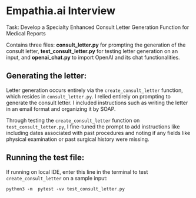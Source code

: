 # Empathia.ai Interview
Task: Develop a Specialty Enhanced Consult Letter Generation Function for Medical Reports

Contains three files: **consult_letter.py** for prompting the generation of the consult letter, **test_consult_letter.py** for testing letter generation on an input, and **openai_chat.py** to import OpenAI and its chat functionalities.

## Generating the letter: 

Letter generation occurs entirely via the ```create_consult_letter``` function, which resides in ```consult_letter.py```.
I relied entirely on prompting to generate the consult letter. I included instructions such as writing the letter in an email format and organizing it by SOAP.

Through testing the ```create_consult_letter``` function on ```test_consult_letter.py```, I fine-tuned the prompt to add instructions like including dates associated with past procedures and noting if any fields like physical examination or past surgical history were missing.

## **Running the test file**: 

If running on local IDE, enter this line in the terminal to test ```create_consult_letter``` on a sample input:

```python3 -m  pytest -vv test_consult_letter.py```

